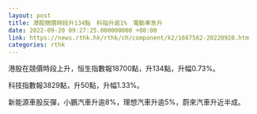 ```yaml
---
layout: post
title: 港股競價時段升134點　科指升逾1%　電動車急升
date: 2022-09-20 09:27:25.000000000 +08:00
link: https://news.rthk.hk/rthk/ch/component/k2/1667562-20220920.htm
categories: rthk
---
```


港股在競價時段上升，恒生指數報18700點，升134點，升幅0.73%。

科技指數報3829點，升50點，升幅1.33%。

新能源車股反彈，小鵬汽車升逾8%，理想汽車升逾5%，蔚來汽車升近半成。
